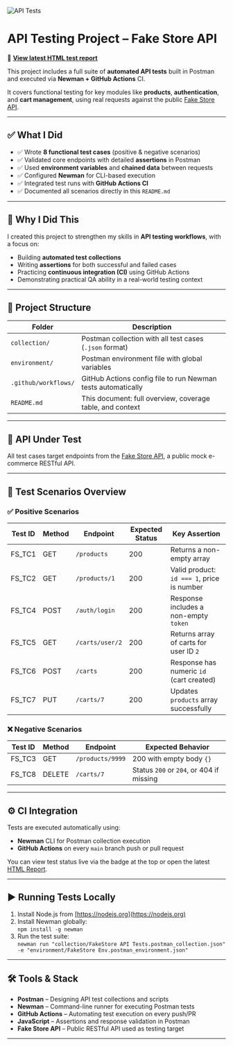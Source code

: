 ![API Tests](https://github.com/GabrielRezeanu03/api-testing-fakestore/actions/workflows/api-tests.yml/badge.svg)

# API Testing Project – Fake Store API

📄 **[View latest HTML test report](https://gabrielrezeanu03.github.io/api-testing-fakestore/)**

This project includes a full suite of **automated API tests** built in Postman and executed via **Newman + GitHub Actions** CI.

It covers functional testing for key modules like **products**, **authentication**, and **cart management**, using real requests against the public [Fake Store API](https://fakestoreapi.com/).

---

## ✅ What I Did

- ✅ Wrote **8 functional test cases** (positive & negative scenarios)
- ✅ Validated core endpoints with detailed **assertions** in Postman
- ✅ Used **environment variables** and **chained data** between requests
- ✅ Configured **Newman** for CLI-based execution
- ✅ Integrated test runs with **GitHub Actions CI**
- ✅ Documented all scenarios directly in this `README.md`

---

## 🎯 Why I Did This

I created this project to strengthen my skills in **API testing workflows**, with a focus on:

- Building **automated test collections**
- Writing **assertions** for both successful and failed cases
- Practicing **continuous integration (CI)** using GitHub Actions
- Demonstrating practical QA ability in a real-world testing context

---

## 📂 Project Structure

| Folder               | Description                                                      |
|----------------------|------------------------------------------------------------------|
| `collection/`        | Postman collection with all test cases (`.json` format)          |
| `environment/`       | Postman environment file with global variables                   |
| `.github/workflows/` | GitHub Actions config file to run Newman tests automatically     |
| `README.md`          | This document: full overview, coverage table, and context        |

---

## 🔗 API Under Test

All test cases target endpoints from the [Fake Store API](https://fakestoreapi.com/), a public mock e-commerce RESTful API.

---

## 🧪 Test Scenarios Overview

### ✅ Positive Scenarios

| Test ID  | Method | Endpoint           | Expected Status | Key Assertion                             |
|----------|--------|--------------------|-----------------|-------------------------------------------|
| FS_TC1   | GET    | `/products`        | 200             | Returns a non-empty array                 |
| FS_TC2   | GET    | `/products/1`      | 200             | Valid product: `id === 1`, price is number|
| FS_TC4   | POST   | `/auth/login`      | 200             | Response includes a non-empty `token`     |
| FS_TC5   | GET    | `/carts/user/2`    | 200             | Returns array of carts for user ID `2`    |
| FS_TC6   | POST   | `/carts`           | 200             | Response has numeric `id` (cart created)  |
| FS_TC7   | PUT    | `/carts/7`         | 200             | Updates `products` array successfully     |

### ❌ Negative Scenarios

| Test ID  | Method | Endpoint           | Expected Behavior                         |
|----------|--------|--------------------|-------------------------------------------|
| FS_TC3   | GET    | `/products/9999`   | 200 with empty body `{}`                  |
| FS_TC8   | DELETE | `/carts/7`         | Status `200` or `204`, or 404 if missing  |

---

## ⚙️ CI Integration

Tests are executed automatically using:

- **Newman** CLI for Postman collection execution  
- **GitHub Actions** on every `main` branch push or pull request

You can view test status live via the badge at the top or open the latest [HTML Report](https://gabrielrezeanu03.github.io/api-testing-fakestore/).

---

## ▶️ Running Tests Locally

1. Install Node.js from [https://nodejs.org](https://nodejs.org)
2. Install Newman globally:  
   `npm install -g newman`
3. Run the test suite:  
   `newman run "collection/FakeStore API Tests.postman_collection.json" -e "environment/FakeStore Env.postman_environment.json"`

---

## 🛠 Tools & Stack

- **Postman** – Designing API test collections and scripts  
- **Newman** – Command-line runner for executing Postman tests  
- **GitHub Actions** – Automating test execution on every push/PR  
- **JavaScript** – Assertions and response validation in Postman  
- **Fake Store API** – Public RESTful API used as testing target  

---
